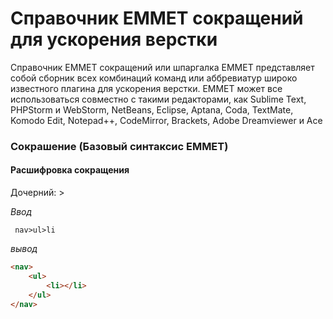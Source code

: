# Справочник EMMET сокращений для ускорения верстки
Справочник EMMET сокращений или шпаргалка EMMET представляет собой сборник всех комбинаций команд или аббревиатур широко известного плагина для ускорения верстки. EMMET может все использоваться совместно с такими редакторами, как Sublime Text, PHPStorm и WebStorm, NetBeans, Eclipse, Aptana, Coda, TextMate, Komodo Edit, Notepad++, CodeMirror, Brackets, Adobe Dreamviewer и Ace

### Сокрашение (Базовый синтаксис EMMET)
#### Расшифровка сокращения
Дочерний: > 

*Ввод*
```
 nav>ul>li
```
*вывод*
```html
<nav>
    <ul>
        <li></li>
    </ul>
</nav>
```
